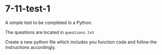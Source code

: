 # 7-11-test-1
A simple test to be completed in a Python.

The questions are located in ```questions.txt```

Create a new python file which includes you function code and follow the instructions accordingly.


